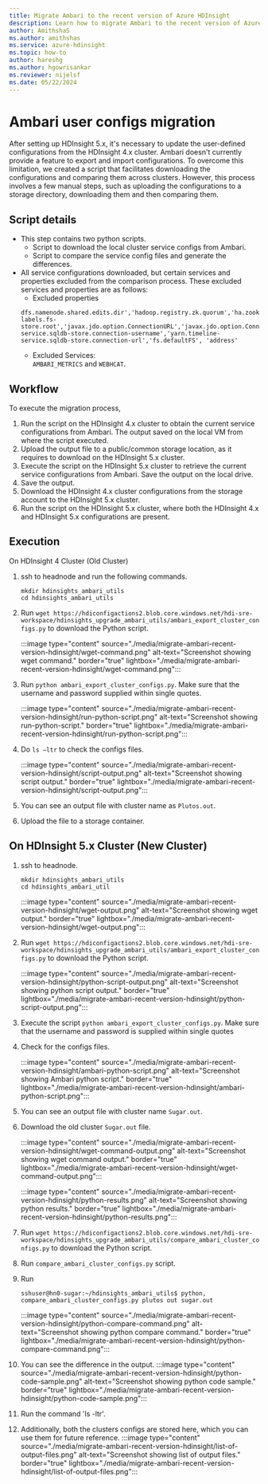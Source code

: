 ```yaml
---
title: Migrate Ambari to the recent version of Azure HDInsight
description: Learn how to migrate Ambari to the recent version of Azure HDInsight.
author: AmithshaS
ms.author: amithshas
ms.service: azure-hdinsight
ms.topic: how-to
author: hareshg
ms.author: hgowrisankar
ms.reviewer: nijelsf
ms.date: 05/22/2024
---
```


# Ambari user configs migration

After setting up HDInsight 5.x, it's necessary to update the user-defined configurations from the HDInsight 4.x cluster. Ambari doesn't currently provide a feature to export and import configurations. To overcome this limitation, we created a script that facilitates downloading the configurations and comparing them across clusters. However, this process involves a few manual steps, such as uploading the configurations to a storage directory, downloading them and then comparing them.

## Script details

* This step contains two python scripts.
  * Script to download the local cluster service configs from Ambari.
  * Script to compare the service config files and generate the differences.
* All service configurations downloaded, but certain services and properties excluded from the comparison process. These excluded services and properties are as follows:
    * Excluded properties  
    ```
    dfs.namenode.shared.edits.dir','hadoop.registry.zk.quorum','ha.zookeeper.quorum','hive.llap.zk.sm.connectionString','hive.cluster.delegation.token.store.zookeeper.connectString','hive.zookeeper.quorum','hive.metastore.uris','yarn.resourcemanager.hostname','hadoop.registry.zk.quorum','yarn.resourcemanager.hostname','yarn.node-labels.fs-store.root','javax.jdo.option.ConnectionURL','javax.jdo.option.ConnectionUserName','hive_database_name','hive_existing_mssql_server_database','yarn.log.server.url','yarn.timeline-service.sqldb-store.connection-username','yarn.timeline-service.sqldb-store.connection-url','fs.defaultFS', 'address'
    ```
    * Excluded Services:  
    `AMBARI_METRICS` and `WEBHCAT`.
    
## Workflow

To execute the migration process,
1. Run the script on the HDInsight 4.x cluster to obtain the current service configurations from Ambari. The output saved on the local VM from where the script executed.
1. Upload the output file to a public/common storage location, as it requires to download on the HDInsight 5.x cluster.
1. Execute the script on the HDInsight 5.x cluster to retrieve the current service configurations from Ambari. Save the output on the local drive.
1. Save the output.
1. Download the HDInsight 4.x cluster configurations from the storage account to the HDInsight 5.x cluster.
1. Run the script on the HDInsight 5.x cluster, where both the HDInsight 4.x and HDInsight 5.x configurations are present.

## Execution

On HDInsight 4 Cluster (Old Cluster)
1. ssh to headnode and run the following commands.
   ```
   mkdir hdinsights_ambari_utils
   cd hdinsights_ambari_utils
   ```
1. Run `wget https://hdiconfigactions2.blob.core.windows.net/hdi-sre-workspace/hdinsights_upgrade_ambari_utils/ambari_export_cluster_configs.py` to download the Python script.
    
    :::image type="content" source="./media/migrate-ambari-recent-version-hdinsight/wget-command.png" alt-text="Screenshot showing wget command." border="true" lightbox="./media/migrate-ambari-recent-version-hdinsight/wget-command.png":::

1. Run  `python ambari_export_cluster_configs.py`. Make sure that the username and password supplied within single quotes.

    :::image type="content" source="./media/migrate-ambari-recent-version-hdinsight/run-python-script.png" alt-text="Screenshot showing run-python-script." border="true" lightbox="./media/migrate-ambari-recent-version-hdinsight/run-python-script.png":::    

1. Do `ls –ltr` to check the configs files.
    
    :::image type="content" source="./media/migrate-ambari-recent-version-hdinsight/script-output.png" alt-text="Screenshot showing script output." border="true" lightbox="./media/migrate-ambari-recent-version-hdinsight/script-output.png":::
 
1. You can see an output file with cluster name as `Plutos.out`.
1. Upload the file to a storage container.

## On HDInsight 5.x Cluster (New Cluster)

1. ssh to headnode.
    ```
    mkdir hdinsights_ambari_utils
    cd hdinsights_ambari_util
    ```
   :::image type="content" source="./media/migrate-ambari-recent-version-hdinsight/wget-output.png" alt-text="Screenshot showing wget output." border="true" lightbox="./media/migrate-ambari-recent-version-hdinsight/wget-output.png":::

1. Run `wget https://hdiconfigactions2.blob.core.windows.net/hdi-sre-workspace/hdinsights_upgrade_ambari_utils/ambari_export_cluster_configs.py` to download the Python script.

   :::image type="content" source="./media/migrate-ambari-recent-version-hdinsight/python-script-output.png" alt-text="Screenshot showing python script output." border="true" lightbox="./media/migrate-ambari-recent-version-hdinsight/python-script-output.png":::
 
1. Execute the script `python ambari_export_cluster_configs.py`. Make sure that the username and password is supplied within single quotes
1. Check for the configs files. 

    :::image type="content" source="./media/migrate-ambari-recent-version-hdinsight/ambari-python-script.png" alt-text="Screenshot showing Ambari python script." border="true" lightbox="./media/migrate-ambari-recent-version-hdinsight/ambari-python-script.png":::

1. You can see an output file with cluster name `Sugar.out`.
1. Download the old cluster `Sugar.out` file.

    :::image type="content" source="./media/migrate-ambari-recent-version-hdinsight/wget-command-output.png" alt-text="Screenshot showing wget command output." border="true" lightbox="./media/migrate-ambari-recent-version-hdinsight/wget-command-output.png":::

    :::image type="content" source="./media/migrate-ambari-recent-version-hdinsight/python-results.png" alt-text="Screenshot showing python results." border="true" lightbox="./media/migrate-ambari-recent-version-hdinsight/python-results.png":::

1. Run `wget https://hdiconfigactions2.blob.core.windows.net/hdi-sre-workspace/hdinsights_upgrade_ambari_utils/compare_ambari_cluster_configs.py` to download the Python script. 

1. Run `compare_ambari_cluster_configs.py` script.
1. Run
   ```
   sshuser@hn0-sugar:~/hdinsights_ambari_utils$ python,
   compare_ambari_cluster_configs.py plutos out sugar.out
   ```

    :::image type="content" source="./media/migrate-ambari-recent-version-hdinsight/python-compare-command.png" alt-text="Screenshot showing python compare command." border="true" lightbox="./media/migrate-ambari-recent-version-hdinsight/python-compare-command.png":::

1. You can see the difference in the output. 
    :::image type="content" source="./media/migrate-ambari-recent-version-hdinsight/python-code-sample.png" alt-text="Screenshot showing python code sample." border="true" lightbox="./media/migrate-ambari-recent-version-hdinsight/python-code-sample.png":::
1. Run the command 'ls -ltr'.
1. Additionally, both the clusters configs are stored here, which you can use them for future reference. 
       :::image type="content" source="./media/migrate-ambari-recent-version-hdinsight/list-of-output-files.png" alt-text="Screenshot showing list of output files." border="true" lightbox="./media/migrate-ambari-recent-version-hdinsight/list-of-output-files.png":::
